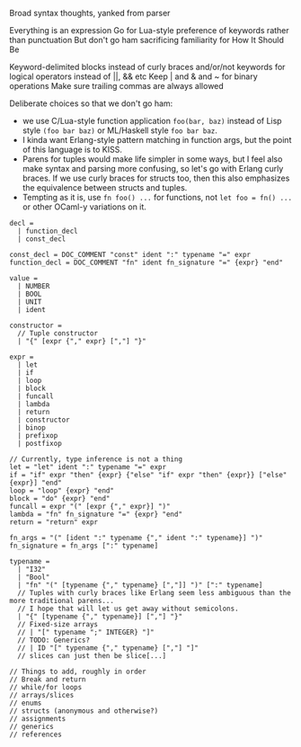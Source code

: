 Broad syntax thoughts, yanked from parser

Everything is an expression
Go for Lua-style preference of keywords rather than punctuation
But don't go ham sacrificing familiarity for How It Should Be

Keyword-delimited blocks instead of curly braces
and/or/not keywords for logical operators instead of ||, && etc
Keep | and & and ~ for binary operations
Make sure trailing commas are always allowed


Deliberate choices so that we don't go ham:
 * we use C/Lua-style function application
   `foo(bar, baz)` instead of Lisp style `(foo bar baz)` or ML/Haskell
   style `foo bar baz`.
 * I kinda want Erlang-style pattern matching in function args, but
   the point of this language is to KISS.
 * Parens for tuples would make life simpler in some ways, but I feel
   also make syntax and parsing more confusing, so let's go with Erlang
   curly braces.  If we use curly braces for structs too, then this also
   emphasizes the equivalence between structs and tuples.
 * Tempting as it is, use `fn foo() ...` for functions, not `let foo = fn() ...`
   or other OCaml-y variations on it.


```
decl =
  | function_decl
  | const_decl

const_decl = DOC_COMMENT "const" ident ":" typename "=" expr
function_decl = DOC_COMMENT "fn" ident fn_signature "=" {expr} "end"

value =
  | NUMBER
  | BOOL
  | UNIT
  | ident

constructor =
  // Tuple constructor
  | "{" [expr {"," expr} [","] "}"

expr =
  | let
  | if
  | loop
  | block
  | funcall
  | lambda
  | return
  | constructor
  | binop
  | prefixop
  | postfixop

// Currently, type inference is not a thing
let = "let" ident ":" typename "=" expr
if = "if" expr "then" {expr} {"else" "if" expr "then" {expr}} ["else" {expr}] "end"
loop = "loop" {expr} "end"
block = "do" {expr} "end"
funcall = expr "(" [expr {"," expr}] ")"
lambda = "fn" fn_signature "=" {expr} "end"
return = "return" expr

fn_args = "(" [ident ":" typename {"," ident ":" typename}] ")"
fn_signature = fn_args [":" typename]

typename =
  | "I32"
  | "Bool"
  | "fn" "(" [typename {"," typename} [","]] ")" [":" typename]
  // Tuples with curly braces like Erlang seem less ambiguous than the more traditional parens...
  // I hope that will let us get away without semicolons.
  | "{" [typename {"," typename}] [","] "}"
  // Fixed-size arrays
  // | "[" typename ";" INTEGER} "]"
  // TODO: Generics?
  // | ID "[" typename {"," typename} [","] "]"
  // slices can just then be slice[...]

// Things to add, roughly in order
// Break and return
// while/for loops
// arrays/slices
// enums
// structs (anonymous and otherwise?)
// assignments
// generics
// references

```
